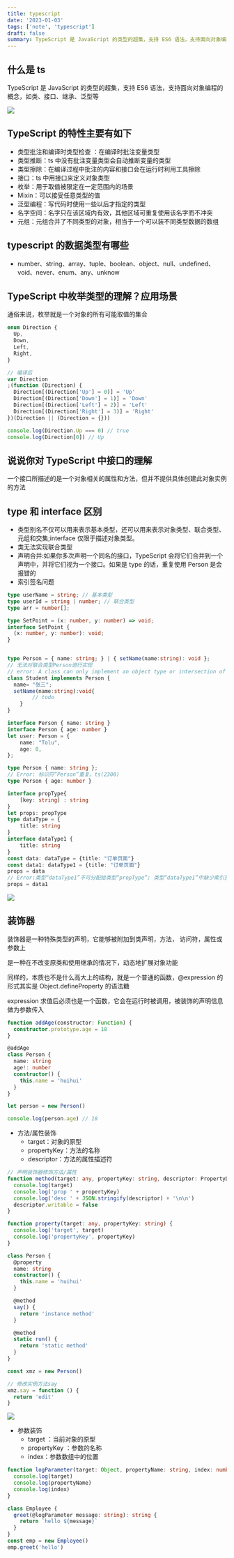 ```yaml
---
title: typescript
date: '2023-01-03'
tags: ['note', 'typescript']
draft: false
summary: TypeScript 是 JavaScript 的类型的超集，支持 ES6 语法，支持面向对象编程的概念，如类、接口、继承、泛型等
---
```


<TOCInline toc={props.toc} asDisclosure toHeading={3} />

## 什么是 ts

TypeScript 是 JavaScript 的类型的超集，支持 ES6 语法，支持面向对象编程的概念，如类、接口、继承、泛型等

![](https://static.vue-js.com/61c2c1f0-0950-11ec-a752-75723a64e8f5.png)

## TypeScript 的特性主要有如下

- 类型批注和编译时类型检查 ：在编译时批注变量类型
- 类型推断：ts 中没有批注变量类型会自动推断变量的类型
- 类型擦除：在编译过程中批注的内容和接口会在运行时利用工具擦除
- 接口：ts 中用接口来定义对象类型
- 枚举：用于取值被限定在一定范围内的场景
- Mixin：可以接受任意类型的值
- 泛型编程：写代码时使用一些以后才指定的类型
- 名字空间：名字只在该区域内有效，其他区域可重复使用该名字而不冲突
- 元组：元组合并了不同类型的对象，相当于一个可以装不同类型数据的数组

## typescript 的数据类型有哪些

- number、string、array、tuple、boolean、object、null、undefined、void、never、enum、any、unknow

## TypeScript 中枚举类型的理解？应用场景

通俗来说，枚举就是一个对象的所有可能取值的集合

```ts
enum Direction {
  Up,
  Down,
  Left,
  Right,
}

// 编译后
var Direction
;(function (Direction) {
  Direction[(Direction['Up'] = 0)] = 'Up'
  Direction[(Direction['Down'] = 1)] = 'Down'
  Direction[(Direction['Left'] = 2)] = 'Left'
  Direction[(Direction['Right'] = 3)] = 'Right'
})(Direction || (Direction = {}))

console.log(Direction.Up === 0) // true
console.log(Direction[0]) // Up
```

## 说说你对 TypeScript 中接口的理解

一个接口所描述的是一个对象相关的属性和方法，但并不提供具体创建此对象实例的方法

## type 和 interface 区别

- 类型别名不仅可以用来表示基本类型，还可以用来表示对象类型、联合类型、元组和交集;interface 仅限于描述对象类型。
- 类无法实现联合类型
- 声明合并:如果你多次声明一个同名的接口，TypeScript 会将它们合并到一个声明中，并将它们视为一个接口。如果是 type 的话，重复使用 Person 是会报错的
- 索引签名问题

```ts
type userName = string; // 基本类型
type userId = string | number; // 联合类型
type arr = number[];

type SetPoint = (x: number, y: number) => void;
interface SetPoint {
  (x: number, y: number): void;
}


type Person = { name: string; } | { setName(name:string): void };
// 无法对联合类型Person进行实现
// error: A class can only implement an object type or intersection of object types with statically known members.
class Student implements Person {
  name= "张三";
  setName(name:string):void{
        // todo
    }
}

interface Person { name: string }
interface Person { age: number }
let user: Person = {
    name: "Tolu",
    age: 0,
};

type Person { name: string };
// Error: 标识符“Person”重复。ts(2300)
type Person { age: number }

interface propType{
    [key: string] : string
}
let props: propType
type dataType = {
    title: string
}
interface dataType1 {
    title: string
}
const data: dataType = {title: "订单页面"}
const data1: dataType1 = {title: "订单页面"}
props = data
// Error:类型“dataType1”不可分配给类型“propType”; 类型“dataType1”中缺少索引签名
props = data1
```

![](https://s2.51cto.com/oss/202204/07/679528b981212b359db251a59332088834ffc4.jpg)

## 装饰器

装饰器是一种特殊类型的声明，它能够被附加到类声明，方法， 访问符，属性或参数上

是一种在不改变原类和使用继承的情况下，动态地扩展对象功能

同样的，本质也不是什么高大上的结构，就是一个普通的函数，@expression 的形式其实是 Object.defineProperty 的语法糖

expression 求值后必须也是一个函数，它会在运行时被调用，被装饰的声明信息做为参数传入

```ts
function addAge(constructor: Function) {
  constructor.prototype.age = 18
}

@addAge
class Person {
  name: string
  age!: number
  constructor() {
    this.name = 'huihui'
  }
}

let person = new Person()

console.log(person.age) // 18
```

- 方法/属性装饰
  - target：对象的原型
  - propertyKey：方法的名称
  - descriptor：方法的属性描述符

```ts
// 声明装饰器修饰方法/属性
function method(target: any, propertyKey: string, descriptor: PropertyDescriptor) {
  console.log(target)
  console.log('prop ' + propertyKey)
  console.log('desc ' + JSON.stringify(descriptor) + '\n\n')
  descriptor.writable = false
}

function property(target: any, propertyKey: string) {
  console.log('target', target)
  console.log('propertyKey', propertyKey)
}

class Person {
  @property
  name: string
  constructor() {
    this.name = 'huihui'
  }

  @method
  say() {
    return 'instance method'
  }

  @method
  static run() {
    return 'static method'
  }
}

const xmz = new Person()

// 修改实例方法say
xmz.say = function () {
  return 'edit'
}
```

![](https://static.vue-js.com/e96bc1b0-114d-11ec-8e64-91fdec0f05a1.png)

- 参数装饰
  - target ：当前对象的原型
  - propertyKey ：参数的名称
  - index：参数数组中的位置

```ts
function logParameter(target: Object, propertyName: string, index: number) {
  console.log(target)
  console.log(propertyName)
  console.log(index)
}

class Employee {
  greet(@logParameter message: string): string {
    return `hello ${message}`
  }
}
const emp = new Employee()
emp.greet('hello')
```
